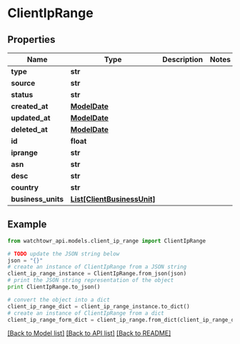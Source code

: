 # ClientIpRange


## Properties
Name | Type | Description | Notes
------------ | ------------- | ------------- | -------------
**type** | **str** |  | 
**source** | **str** |  | 
**status** | **str** |  | 
**created_at** | [**ModelDate**](ModelDate.md) |  | 
**updated_at** | [**ModelDate**](ModelDate.md) |  | 
**deleted_at** | [**ModelDate**](ModelDate.md) |  | 
**id** | **float** |  | 
**iprange** | **str** |  | 
**asn** | **str** |  | 
**desc** | **str** |  | 
**country** | **str** |  | 
**business_units** | [**List[ClientBusinessUnit]**](ClientBusinessUnit.md) |  | 

## Example

```python
from watchtowr_api.models.client_ip_range import ClientIpRange

# TODO update the JSON string below
json = "{}"
# create an instance of ClientIpRange from a JSON string
client_ip_range_instance = ClientIpRange.from_json(json)
# print the JSON string representation of the object
print ClientIpRange.to_json()

# convert the object into a dict
client_ip_range_dict = client_ip_range_instance.to_dict()
# create an instance of ClientIpRange from a dict
client_ip_range_form_dict = client_ip_range.from_dict(client_ip_range_dict)
```
[[Back to Model list]](../README.md#documentation-for-models) [[Back to API list]](../README.md#documentation-for-api-endpoints) [[Back to README]](../README.md)


